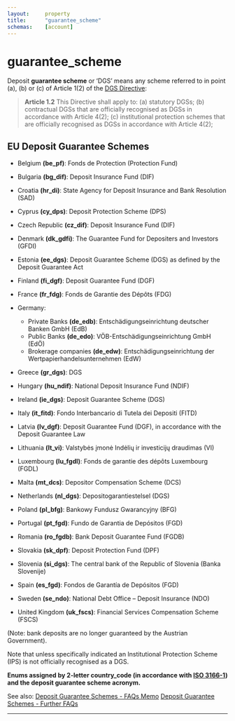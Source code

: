 ```yaml
---
layout:     property
title:      "guarantee_scheme"
schemas:    [account]
---
```


# guarantee_scheme
Deposit **guarantee scheme** or ‘DGS’ means any scheme referred to in point (a), (b) or (c) of Article 1(2) of the [DGS Directive][dgs]:

> **Article 1.2**
> This Directive shall apply to:
> (a) statutory DGSs;
> (b) contractual DGSs that are officially recognised as DGSs in accordance with Article 4(2);
> (c) institutional protection schemes that are officially recognised as DGSs in accordance with Article 4(2);

## EU Deposit Guarantee Schemes
- Belgium **(be_pf)**: Fonds de Protection (Protection Fund)
- Bulgaria **(bg_dif)**: Deposit Insurance Fund (DIF)
- Croatia **(hr_di)**: State Agency for Deposit Insurance and Bank Resolution (SAD)
- Cyprus **(cy_dps)**: Deposit Protection Scheme (DPS)
- Czech Republic **(cz_dif)**: Deposit Insurance Fund (DIF)
- Denmark **(dk_gdfi)**: The Guarantee Fund for Depositers and Investors (GFDI)
- Estonia **(ee_dgs)**: Deposit Guarantee Scheme (DGS) as defined by the Deposit Guarantee Act
- Finland **(fi_dgf)**: Deposit Guarantee Fund (DGF)
- France **(fr_fdg)**: Fonds de Garantie des Dépôts (FDG)
- Germany:
  * Private Banks **(de_edb)**: Entschädigungseinrichtung deutscher Banken GmbH (EdB)
  * Public Banks **(de_edo)**: VÖB-Entschädigungseinrichtung GmbH (EdÖ)
  * Brokerage companies **(de_edw)**: Entschädigungseinrichtung der Wertpapierhandelsunternehmen (EdW)

- Greece **(gr_dgs)**: DGS
- Hungary **(hu_ndif)**: National Deposit Insurance Fund (NDIF)
- Ireland **(ie_dgs)**: Deposit Guarantee Scheme (DGS)
- Italy **(it_fitd)**: Fondo Interbancario di Tutela dei Depositi (FITD)
- Latvia **(lv_dgf)**: Deposit Guarantee Fund (DGF), in accordance with the Deposit Guarantee Law
- Lithuania **(lt_vi)**: Valstybės įmonė Indėlių ir investicijų draudimas (VI)
- Luxembourg **(lu_fgdl)**: Fonds de garantie des dépôts Luxembourg (FGDL)
- Malta **(mt_dcs)**: Depositor Compensation Scheme (DCS)
- Netherlands **(nl_dgs)**: Depositogarantiestelsel (DGS)
- Poland **(pl_bfg)**: Bankowy Fundusz Gwarancyjny (BFG)
- Portugal **(pt_fgd)**: Fundo de Garantia de Depósitos (FGD)
- Romania **(ro_fgdb)**: Bank Deposit Guarantee Fund (FGDB)
- Slovakia **(sk_dpf)**: Deposit Protection Fund (DPF)
- Slovenia **(si_dgs)**: The central bank of the Republic of Slovenia (Banka Slovenije)
- Spain **(es_fgd)**: Fondos de Garantía de Depósitos (FGD)
- Sweden **(se_ndo)**: National Debt Office – Deposit Insurance (NDO)
- United Kingdom **(uk_fscs)**: Financial Services Compensation Scheme (FSCS)

(Note: bank deposits are no longer guaranteed by the Austrian Government).

Note that unless specifically indicated an Institutional Protection Scheme (IPS) is not officially recognised as a DGS.

**Enums assigned by 2-letter country_code (in accordance with [ISO 3166-1][iso3166]) and the deposit guarantee scheme acronym.**

See also:
[Deposit Guarantee Schemes - FAQs Memo][2]
[Deposit Guarantee Schemes - Further FAQs][3]

---
[dgs]: http://eur-lex.europa.eu/legal-content/EN/TXT/?uri=CELEX%3A32014L0049
[2]: http://europa.eu/rapid/press-release_MEMO-15-6153_en.htm
[3]: http://europa.eu/rapid/press-release_MEMO-15-6165_en.htm

[iso3166]:  https://en.wikipedia.org/wiki/ISO_3166-1
